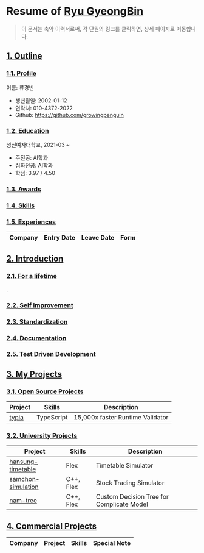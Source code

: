 # Resume of [Ryu GyeongBin](https://github.com/growingpenguin)
> 이 문서는 축약 이력서로써, 각 단원의 링크를 클릭하면, 상세 페이지로 이동합니다.

## [1. Outline](https://github.com/samchon/resume/blob/master/STORY.md#1-outline)
### [1.1. Profile](https://github.com/samchon/resume/blob/master/STORY.md#11-outline)
이름: 류경빈

  - 생년월일: 2002-01-12
  - 연락처: 010-4372-2022
  - Github: https://github.com/growingpenguin

### [1.2. Education](https://github.com/samchon/resume/blob/master/STORY.md#12-education)
성신여자대학교, 2021-03 ~ 

  - 주전공: AI학과
  - 심화전공: AI학과
  - 학점: 3.97 / 4.50

### [1.3. Awards](https://github.com/samchon/resume/blob/master/STORY.md#13-awards)
  
### [1.4. Skills](https://github.com/samchon/resume/blob/master/STORY.md#14-skills)

### [1.5. Experiences](https://github.com/samchon/resume/blob/master/STORY.md#15-experiences)


Company | Entry Date | Leave Date | Form
--------|------------|------------|-------




## [2. Introduction](https://github.com/samchon/resume/blob/master/STORY.md#2-introduction)
### [2.1. For a lifetime](https://github.com/samchon/resume/blob/master/STORY.md#21-for-a-lifetime)
.

### [2.2. Self Improvement](https://github.com/samchon/resume/blob/master/STORY.md#22-self-improvement)


### [2.3. Standardization](https://github.com/samchon/resume/blob/master/STORY.md#23-standardization)


### [2.4. Documentation](https://github.com/samchon/resume/blob/master/STORY.md#24-documentation)


### [2.5. Test Driven Development](https://github.com/samchon/resume/blob/master/STORY.md#25-test-driven-development)





## [3. My Projects](https://github.com/samchon/resume/blob/master/STORY.md#3-my-projects)
### [3.1. Open Source Projects](https://github.com/samchon/resume/blob/master/STORY.md#31-open-source-projects)
Project            | Skills           | Description
-------------------|------------------|-----------------------------
[typia](https://github.com/samchon/resume/blob/master/STORY.md#311-typia) | TypeScript | 15,000x faster Runtime Validator


### [3.2. University Projects](https://github.com/samchon/resume/blob/master/STORY.md#32-university-projects)
Project            | Skills           | Description
-------------------|------------------|-----------------------------
[hansung-timetable](STORY.md#321-hansung-timetable)  | Flex             | Timetable Simulator
[samchon-simulation](https://github.com/samchon/resume/blob/master/STORY.md#322-samchon-simulation) | C++, Flex | Stock Trading Simulator
[nam-tree](https://github.com/samchon/resume/blob/master/STORY.md#323-nam-tree)           | C++, Flex | Custom Decision Tree for Complicate Model




## [4. Commercial Projects](https://github.com/samchon/resume/blob/master/STORY.md#4-commercial-projects)
Company        | Project                | Skills              | Special Note
---------------|------------------------|---------------------|---------------------
